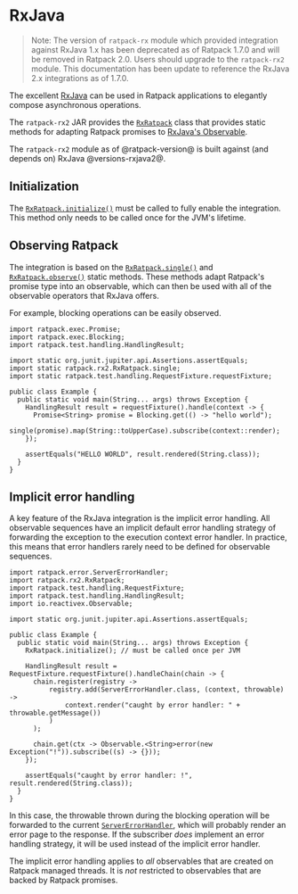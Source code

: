 # RxJava

> Note: The version of `ratpack-rx` module which provided integration against RxJava 1.x has been deprecated as of Ratpack 1.7.0 and will be
  removed in Ratpack 2.0. Users should upgrade to the `ratpack-rx2` module. This documentation has been update to reference the 
  RxJava 2.x integrations as of 1.7.0.

The excellent [RxJava](https://github.com/Netflix/RxJava) can be used in Ratpack applications to elegantly compose asynchronous operations.

The `ratpack-rx2` JAR provides the [`RxRatpack`](api/ratpack/rx2/RxRatpack.html) class that provides static methods for adapting Ratpack promises to [RxJava's Observable](https://github.com/Netflix/RxJava/wiki/Observable).

The `ratpack-rx2` module as of @ratpack-version@ is built against (and depends on) RxJava @versions-rxjava2@.

## Initialization

The [`RxRatpack.initialize()`](api/ratpack/rx2/RxRatpack.html#initialize%28%29) must be called to fully enable the integration.
This method only needs to be called once for the JVM's lifetime.

## Observing Ratpack

The integration is based on the [`RxRatpack.single()`](api/ratpack/rx2/RxRatpack.html#single%28ratpack.exec.Promise%29) and [`RxRatpack.observe()`](api/ratpack/rx/RxRatpack.html#observe%28ratpack.exec.Promise%29) static methods.
These methods adapt Ratpack's promise type into an observable, which can then be used with all of the observable operators that RxJava offers.

For example, blocking operations can be easily observed.

```language-java
import ratpack.exec.Promise;
import ratpack.exec.Blocking;
import ratpack.test.handling.HandlingResult;

import static org.junit.jupiter.api.Assertions.assertEquals;
import static ratpack.rx2.RxRatpack.single;
import static ratpack.test.handling.RequestFixture.requestFixture;

public class Example {
  public static void main(String... args) throws Exception {
    HandlingResult result = requestFixture().handle(context -> {
      Promise<String> promise = Blocking.get(() -> "hello world");
      single(promise).map(String::toUpperCase).subscribe(context::render);
    });

    assertEquals("HELLO WORLD", result.rendered(String.class));
  }
}
```

## Implicit error handling

A key feature of the RxJava integration is the implicit error handling.
All observable sequences have an implicit default error handling strategy of forwarding the exception to the execution context error handler.
In practice, this means that error handlers rarely need to be defined for observable sequences.

```language-java
import ratpack.error.ServerErrorHandler;
import ratpack.rx2.RxRatpack;
import ratpack.test.handling.RequestFixture;
import ratpack.test.handling.HandlingResult;
import io.reactivex.Observable;

import static org.junit.jupiter.api.Assertions.assertEquals;

public class Example {
  public static void main(String... args) throws Exception {
    RxRatpack.initialize(); // must be called once per JVM

    HandlingResult result = RequestFixture.requestFixture().handleChain(chain -> {
      chain.register(registry ->
          registry.add(ServerErrorHandler.class, (context, throwable) ->
              context.render("caught by error handler: " + throwable.getMessage())
          )
      );

      chain.get(ctx -> Observable.<String>error(new Exception("!")).subscribe((s) -> {}));
    });

    assertEquals("caught by error handler: !", result.rendered(String.class));
  }
}
```

In this case, the throwable thrown during the blocking operation will be forwarded to the current [`ServerErrorHandler`](api/ratpack/error/ServerErrorHandler.html), which will probably render an error page to the response.
If the subscriber _does_ implement an error handling strategy, it will be used instead of the implicit error handler.

The implicit error handling applies to _all_ observables that are created on Ratpack managed threads.
It is _not_ restricted to observables that are backed by Ratpack promises.
